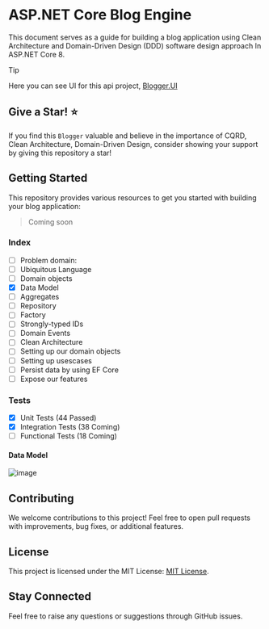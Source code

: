 # ASP.NET Core Blog Engine
This document serves as a guide for building a blog application using Clean Architecture and Domain-Driven Design (DDD) software design approach In ASP.NET Core 8.

> [!TIP]
> Here you can see UI for this api project, <a href='https://github.com/thisisnabi/Blogger.UI'>Blogger.UI</a>

## Give a Star! ⭐
If you find this `Blogger` valuable and believe in the importance of CQRD, Clean Architecture, Domain-Driven Design, consider showing your support by giving this repository a star!
 
## Getting Started

This repository provides various resources to get you started with building your blog application:

> Coming soon
### Index
- [ ] Problem domain:
- [ ] Ubiquitous Language
- [ ] Domain objects
- [x] Data Model
- [ ] Aggregates
- [ ] Repository
- [ ] Factory
- [ ] Strongly-typed IDs
- [ ] Domain Events
- [ ] Clean Architecture
- [ ] Setting up our domain objects
- [ ] Setting up usescases
- [ ] Persist data by using EF Core
- [ ] Expose our features

### Tests

- [x] Unit Tests (44 Passed)
- [x] Integration Tests (38 Coming)
- [ ] Functional Tests (18 Coming)

#### Data Model
![image](https://github.com/thisisnabi/Blogger/assets/3371886/58468347-ea03-412f-b493-91572cda02ee)



## Contributing

We welcome contributions to this project! Feel free to open pull requests with improvements, bug fixes, or additional features.
 
## License

This project is licensed under the MIT License: [MIT License](https://opensource.org/licenses/MIT).

## Stay Connected
Feel free to raise any questions or suggestions through GitHub issues.
